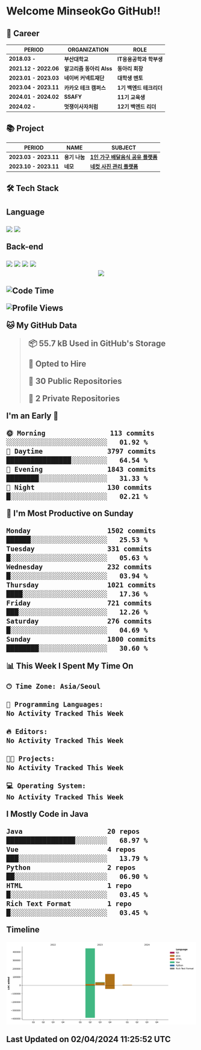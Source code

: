 # Welcome MinseokGo GitHub!!
## 🏢 Career


| PERIOD | ORGANIZATION | ROLE |
| ------- | ------- | ------- | 
| **2018.03 -** | **부산대학교** |  **IT응용공학과 학부생** |
| **2021.12 - 2022.06** | **알고리즘 동아리 Alss** | **동아리 회장** |
| **2023.01 - 2023.03** | **네이버 커넥트재단** | **대학생 멘토** |
| **2023.04 - 2023.11** | **카카오 테크 캠퍼스** | **1기 백엔드 테크리더** |
| **2024.01 - 2024.02** | **SSAFY** | **11기 교육생** |
| **2024.02 -** | **멋쟁이사자처럼** | **12기 백엔드 리더** |

## 📚 Project
| PERIOD | NAME | SUBJECT |
| ------- | ------- | ------- | 
| **2023.03 - 2023.11** | **용기 나눔** |  **[1인 가구 배달음식 공유 플랫폼](https://github.com/yongki-nanum-food-share-platform/backend-deploy)** |
| **2023.10 - 2023.11** | **네모** | **[네컷 사진 관리 플랫폼](https://github.com/MinseokGo/Team2_BE)** |

<div>
  <h2>🛠 Tech Stack<h2>
  <p>Language</p>
  <img height="30em" src="https://img.shields.io/badge/Java-1E8CBE?style=flat-square&logo=Java&logoColor=white"/>
  <img height="30em" src="https://img.shields.io/badge/C-A8B9CC?style=flat-square&logo=C&logoColor=white"/>
  <!-- <p>Front-end</p>
  <img height="30em" src="https://img.shields.io/badge/HTML5-E34F26?style=flat-square&logo=HTML5&logoColor=white"/>
  <img height="30em" src="https://img.shields.io/badge/CSS3-1572B6?style=flat-square&logo=CSS3&logoColor=white"/>
  <img height="30em" src="https://img.shields.io/badge/JavaScript-F7DF1E?style=flat-square&logo=JavaScript&logoColor=white"/>
  <img height="30em" src="https://img.shields.io/badge/Vue.js-4FC08D?style=flat-square&logo=Vue.js&logoColor=white"/>
    -->
  <p>Back-end</p>
  <img height="30em" src="https://img.shields.io/badge/Spring-6DB33F?style=flat-square&logo=Spring&logoColor=white"/>
  <img height="30em" src="https://img.shields.io/badge/Spring Boot-6DB33F?style=flat-square&logo=Spring Boot&logoColor=white"/>
  <img height="30em" src="https://img.shields.io/badge/MySQL-4479A1?style=flat-square&logo=MySQL&logoColor=white"/>
  <img height="30em" src="https://img.shields.io/badge/MongoDB-47A248?style=flat-square&logo=MongoDB&logoColor=white"/>
  <!--<p>DevOps</p>-->
<!--   <img height="30em" src="https://img.shields.io/badge/Docker-2496ED?style=flat-square&logo=Docker&logoColor=white"/>   -->
  <!--<p>Dev tools</p>--?
  <img height="30em" src="https://img.shields.io/badge/Git-F05032?style=flat-square&logo=Git&logoColor=white"/>
</div>

<!--<h2 align="center">⚙️ GitHub Analytics</h2>-->
<!--<p align="center">
<a href="https://github.com/MinseokGo">
  <img height="180em" src="https://github-readme-stats-eight-theta.vercel.app/api?username=MinseokGo&show_icons=true&theme=chartreuse-dark&include_all_commits=true&count_private=true"/>
  <img height="180em" src="https://github-readme-stats-eight-theta.vercel.app/api/top-langs/?username=MinseokGo&layout=compact&langs_count=8&theme=chartreuse-dark"/>
</a>
</p>-->
<!-- <div align="center">
  <img align="center" height="180em" src="https://github-profile-trophy.vercel.app/?username=MinseokGo&theme=chalk&row=1&column=7" />
  <img height="180em" src="https://github-readme-streak-stats.herokuapp.com/?user=MinseokGo" />
  <a href="https://opgc.me/#/users/MinseokGo" target="_blank">
    <img height="180em" src="https://api.opgc.me/githubs/users/MinseokGo/tag/?border=normal" />
  </a>
</div> -->

<br>
<div align="center">
  <a href="https://hits.seeyoufarm.com">
    <img src="https://hits.seeyoufarm.com/api/count/incr/badge.svg?url=https%3A%2F%2Fgithub.com%2FMinseokGo&count_bg=%2379C83D&title_bg=%23555555&icon=&icon_color=%23E7E7E7&title=hits&edge_flat=false"/>
  </a>

  
</div>
<!--[![Solved.ac
프로필](http://mazassumnida.wtf/api/v2/generate_badge?boj=rhalstjr1999)](https://solved.ac/rhalstjr1999)-->

<!--START_SECTION:waka-->
![Code Time](http://img.shields.io/badge/Code%20Time-0%20secs-blue)

![Profile Views](http://img.shields.io/badge/Profile%20Views-19-blue)

**🐱 My GitHub Data** 

> 📦 55.7 kB Used in GitHub's Storage 
 > 
> 💼 Opted to Hire
 > 
> 📜 30 Public Repositories 
 > 
> 🔑 2 Private Repositories 
 > 
**I'm an Early 🐤** 

```text
🌞 Morning                113 commits         ░░░░░░░░░░░░░░░░░░░░░░░░░   01.92 % 
🌆 Daytime                3797 commits        ████████████████░░░░░░░░░   64.54 % 
🌃 Evening                1843 commits        ████████░░░░░░░░░░░░░░░░░   31.33 % 
🌙 Night                  130 commits         █░░░░░░░░░░░░░░░░░░░░░░░░   02.21 % 
```
📅 **I'm Most Productive on Sunday** 

```text
Monday                   1502 commits        ██████░░░░░░░░░░░░░░░░░░░   25.53 % 
Tuesday                  331 commits         █░░░░░░░░░░░░░░░░░░░░░░░░   05.63 % 
Wednesday                232 commits         █░░░░░░░░░░░░░░░░░░░░░░░░   03.94 % 
Thursday                 1021 commits        ████░░░░░░░░░░░░░░░░░░░░░   17.36 % 
Friday                   721 commits         ███░░░░░░░░░░░░░░░░░░░░░░   12.26 % 
Saturday                 276 commits         █░░░░░░░░░░░░░░░░░░░░░░░░   04.69 % 
Sunday                   1800 commits        ████████░░░░░░░░░░░░░░░░░   30.60 % 
```


📊 **This Week I Spent My Time On** 

```text
🕑︎ Time Zone: Asia/Seoul

💬 Programming Languages: 
No Activity Tracked This Week

🔥 Editors: 
No Activity Tracked This Week

🐱‍💻 Projects: 
No Activity Tracked This Week

💻 Operating System: 
No Activity Tracked This Week
```

**I Mostly Code in Java** 

```text
Java                     20 repos            █████████████████░░░░░░░░   68.97 % 
Vue                      4 repos             ███░░░░░░░░░░░░░░░░░░░░░░   13.79 % 
Python                   2 repos             ██░░░░░░░░░░░░░░░░░░░░░░░   06.90 % 
HTML                     1 repo              █░░░░░░░░░░░░░░░░░░░░░░░░   03.45 % 
Rich Text Format         1 repo              █░░░░░░░░░░░░░░░░░░░░░░░░   03.45 % 
```



**Timeline**

![Lines of Code chart](https://raw.githubusercontent.com/MinseokGo/MinseokGo/main/assets/bar_graph.png)


 Last Updated on 02/04/2024 11:25:52 UTC
<!--END_SECTION:waka-->
